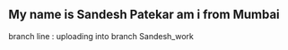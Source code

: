 My name is Sandesh Patekar
am i from Mumbai
-------------------

branch line : uploading into branch Sandesh_work
